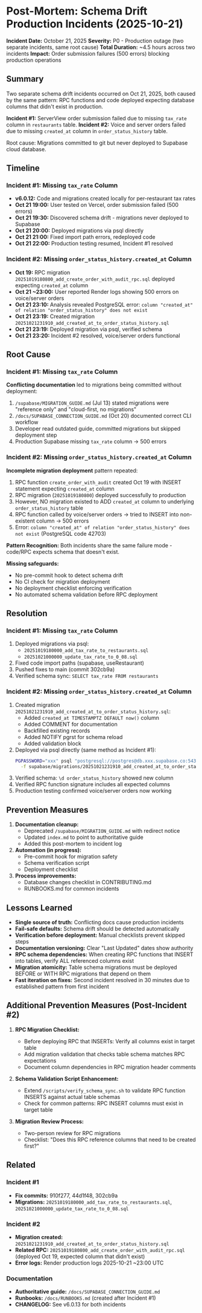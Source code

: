 # Post-Mortem: Schema Drift Production Incidents (2025-10-21)

**Incident Date:** October 21, 2025
**Severity:** P0 - Production outage (two separate incidents, same root cause)
**Total Duration:** ~4.5 hours across two incidents
**Impact:** Order submission failures (500 errors) blocking production operations

## Summary
Two separate schema drift incidents occurred on Oct 21, 2025, both caused by the same pattern: RPC functions and code deployed expecting database columns that didn't exist in production.

**Incident #1:** ServerView order submission failed due to missing `tax_rate` column in `restaurants` table.
**Incident #2:** Voice and server orders failed due to missing `created_at` column in `order_status_history` table.

Root cause: Migrations committed to git but never deployed to Supabase cloud database.

## Timeline

### Incident #1: Missing `tax_rate` Column
- **v6.0.12:** Code and migrations created locally for per-restaurant tax rates
- **Oct 21 19:00:** User tested on Vercel, order submission failed (500 errors)
- **Oct 21 19:30:** Discovered schema drift - migrations never deployed to Supabase
- **Oct 21 20:00:** Deployed migrations via psql directly
- **Oct 21 21:00:** Fixed import path errors, redeployed code
- **Oct 21 22:00:** Production testing resumed, Incident #1 resolved

### Incident #2: Missing `order_status_history.created_at` Column
- **Oct 19:** RPC migration `20251019180800_add_create_order_with_audit_rpc.sql` deployed expecting `created_at` column
- **Oct 21 ~23:00:** User reported Render logs showing 500 errors on voice/server orders
- **Oct 21 23:10:** Analysis revealed PostgreSQL error: `column "created_at" of relation "order_status_history" does not exist`
- **Oct 21 23:19:** Created migration `20251021231910_add_created_at_to_order_status_history.sql`
- **Oct 21 23:19:** Deployed migration via psql, verified schema
- **Oct 21 23:20:** Incident #2 resolved, voice/server orders functional

## Root Cause

### Incident #1: Missing `tax_rate` Column
**Conflicting documentation** led to migrations being committed without deployment:

1. `/supabase/MIGRATION_GUIDE.md` (Jul 13) stated migrations were "reference only" and "cloud-first, no migrations"
2. `/docs/SUPABASE_CONNECTION_GUIDE.md` (Oct 20) documented correct CLI workflow
3. Developer read outdated guide, committed migrations but skipped deployment step
4. Production Supabase missing `tax_rate` column → 500 errors

### Incident #2: Missing `order_status_history.created_at` Column
**Incomplete migration deployment** pattern repeated:

1. RPC function `create_order_with_audit` created Oct 19 with INSERT statement expecting `created_at` column
2. RPC migration (`20251019180800`) deployed successfully to production
3. However, NO migration existed to ADD `created_at` column to underlying `order_status_history` table
4. RPC function called by voice/server orders → tried to INSERT into non-existent column → 500 errors
5. Error: `column "created_at" of relation "order_status_history" does not exist` (PostgreSQL code 42703)

**Pattern Recognition:** Both incidents share the same failure mode - code/RPC expects schema that doesn't exist.

**Missing safeguards:**
- No pre-commit hook to detect schema drift
- No CI check for migration deployment
- No deployment checklist enforcing verification
- No automated schema validation before RPC deployment

## Resolution

### Incident #1: Missing `tax_rate` Column
1. Deployed migrations via psql:
   - `20251019180000_add_tax_rate_to_restaurants.sql`
   - `20251021000000_update_tax_rate_to_0_08.sql`
2. Fixed code import paths (supabase, useRestaurant)
3. Pushed fixes to main (commit 302cb9a)
4. Verified schema sync: `SELECT tax_rate FROM restaurants`

### Incident #2: Missing `order_status_history.created_at` Column
1. Created migration `20251021231910_add_created_at_to_order_status_history.sql`:
   - Added `created_at TIMESTAMPTZ DEFAULT now()` column
   - Added COMMENT for documentation
   - Backfilled existing records
   - Added NOTIFY pgrst for schema reload
   - Added validation block
2. Deployed via psql directly (same method as Incident #1):
   ```bash
   PGPASSWORD="xxx" psql "postgresql://postgres@db.xxx.supabase.co:5432/postgres" \
     -f supabase/migrations/20251021231910_add_created_at_to_order_status_history.sql
   ```
3. Verified schema: `\d order_status_history` showed new column
4. Verified RPC function signature includes all expected columns
5. Production testing confirmed voice/server orders now working

## Prevention Measures
1. **Documentation cleanup:**
   - Deprecated `/supabase/MIGRATION_GUIDE.md` with redirect notice
   - Updated `index.md` to point to authoritative guide
   - Added this post-mortem to incident log
2. **Automation (in progress):**
   - Pre-commit hook for migration safety
   - Schema verification script
   - Deployment checklist
3. **Process improvements:**
   - Database changes checklist in CONTRIBUTING.md
   - RUNBOOKS.md for common incidents

## Lessons Learned
- **Single source of truth:** Conflicting docs cause production incidents
- **Fail-safe defaults:** Schema drift should be detected automatically
- **Verification before deployment:** Manual checklists prevent skipped steps
- **Documentation versioning:** Clear "Last Updated" dates show authority
- **RPC schema dependencies:** When creating RPC functions that INSERT into tables, verify ALL referenced columns exist
- **Migration atomicity:** Table schema migrations must be deployed BEFORE or WITH RPC migrations that depend on them
- **Fast iteration on fixes:** Second incident resolved in 30 minutes due to established pattern from first incident

## Additional Prevention Measures (Post-Incident #2)
1. **RPC Migration Checklist:**
   - Before deploying RPC that INSERTs: Verify all columns exist in target table
   - Add migration validation that checks table schema matches RPC expectations
   - Document column dependencies in RPC migration header comments

2. **Schema Validation Script Enhancement:**
   - Extend `/scripts/verify_schema_sync.sh` to validate RPC function INSERTS against actual table schemas
   - Check for common patterns: RPC INSERT columns must exist in target table

3. **Migration Review Process:**
   - Two-person review for RPC migrations
   - Checklist: "Does this RPC reference columns that need to be created first?"

## Related

### Incident #1
- **Fix commits:** 910f277, 44d1f48, 302cb9a
- **Migrations:** `20251019180000_add_tax_rate_to_restaurants.sql`, `20251021000000_update_tax_rate_to_0_08.sql`

### Incident #2
- **Migration created:** `20251021231910_add_created_at_to_order_status_history.sql`
- **Related RPC:** `20251019180800_add_create_order_with_audit_rpc.sql` (deployed Oct 19, expected column that didn't exist)
- **Error logs:** Render production logs 2025-10-21 ~23:00 UTC

### Documentation
- **Authoritative guide:** `/docs/SUPABASE_CONNECTION_GUIDE.md`
- **Runbooks:** `/docs/RUNBOOKS.md` (created after Incident #1)
- **CHANGELOG:** See v6.0.13 for both incidents
